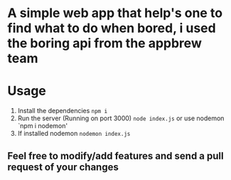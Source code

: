 # A simple web app that help's one to find what to do when bored, i used the boring api from the appbrew team

# Usage
1. Install the dependencies `npm i`
2. Run the server (Running on port 3000) `node index.js` or use nodemon `npm i nodemon'
3. If installed nodemon `nodemon index.js`

## Feel free to modify/add features and send a pull request of your changes
